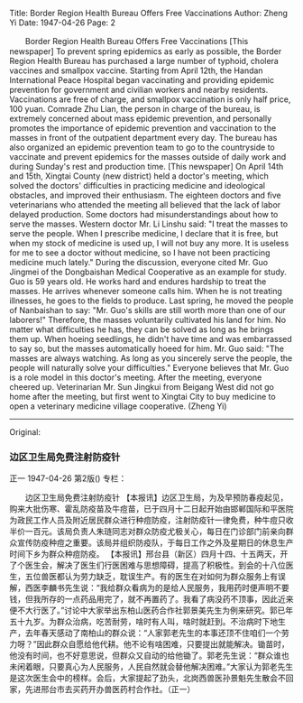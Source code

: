 Title: Border Region Health Bureau Offers Free Vaccinations
Author: Zheng Yi
Date: 1947-04-26
Page: 2

　　Border Region Health Bureau Offers Free Vaccinations
    [This newspaper] To prevent spring epidemics as early as possible, the Border Region Health Bureau has purchased a large number of typhoid, cholera vaccines and smallpox vaccine. Starting from April 12th, the Handan International Peace Hospital began vaccinating and providing epidemic prevention for government and civilian workers and nearby residents. Vaccinations are free of charge, and smallpox vaccination is only half price, 100 yuan. Comrade Zhu Lian, the person in charge of the bureau, is extremely concerned about mass epidemic prevention, and personally promotes the importance of epidemic prevention and vaccination to the masses in front of the outpatient department every day. The bureau has also organized an epidemic prevention team to go to the countryside to vaccinate and prevent epidemics for the masses outside of daily work and during Sunday's rest and production time.
    [This newspaper] On April 14th and 15th, Xingtai County (new district) held a doctor's meeting, which solved the doctors' difficulties in practicing medicine and ideological obstacles, and improved their enthusiasm. The eighteen doctors and five veterinarians who attended the meeting all believed that the lack of labor delayed production. Some doctors had misunderstandings about how to serve the masses. Western doctor Mr. Li Linshu said: "I treat the masses to serve the people. When I prescribe medicine, I declare that it is free, but when my stock of medicine is used up, I will not buy any more. It is useless for me to see a doctor without medicine, so I have not been practicing medicine much lately." During the discussion, everyone cited Mr. Guo Jingmei of the Dongbaishan Medical Cooperative as an example for study. Guo is 59 years old. He works hard and endures hardship to treat the masses. He arrives whenever someone calls him. When he is not treating illnesses, he goes to the fields to produce. Last spring, he moved the people of Nanbaishan to say: "Mr. Guo's skills are still worth more than one of our laborers!" Therefore, the masses voluntarily cultivated his land for him. No matter what difficulties he has, they can be solved as long as he brings them up. When hoeing seedlings, he didn't have time and was embarrassed to say so, but the masses automatically hoeed for him. Mr. Guo said: "The masses are always watching. As long as you sincerely serve the people, the people will naturally solve your difficulties." Everyone believes that Mr. Guo is a role model in this doctor's meeting. After the meeting, everyone cheered up. Veterinarian Mr. Sun Jingkui from Beigang West did not go home after the meeting, but first went to Xingtai City to buy medicine to open a veterinary medicine village cooperative. (Zheng Yi)



<hr /> 

Original: 


### 边区卫生局免费注射防疫针
正一
1947-04-26
第2版()
专栏：

　　边区卫生局免费注射防疫针
    【本报讯】边区卫生局，为及早预防春疫起见，购来大批伤寒、霍乱防疫苗及牛痘苗，已于四月十二日起开始由邯郸国际和平医院为政民工作人员及附近居民群众进行种痘防疫，注射防疫针一律免费，种牛痘只收半价一百元。该局负责人朱琏同志对群众防疫尤极关心，每日在门诊部门前亲向群众宣传防疫种痘之重要。该局并组织防疫队，于每日工作之外及星期日的休息生产时间下乡为群众种痘防疫。
    【本报讯】邢台县（新区）四月十四、十五两天，开了个医生会，解决了医生们行医困难与思想障碍，提高了积极性。到会的十八位医生，五位兽医都认为劳力缺乏，耽误生产。有的医生在对如何为群众服务上有误解，西医李麟书先生说：“我给群众看病为的是给人民服务，我用药时便声明不要钱，但我所存的一点药品用完了，就不再置药了。我看了病没药不顶事，因此近来便不大行医了。”讨论中大家举出东柏山医药合作社郭景美先生为例来研究。郭已年五十九岁。为群众治病，吃苦耐劳，啥时有人叫，啥时就赶到。不治病时下地生产，去年春天感动了南柏山的群众说：“人家郭老先生的本事还顶不住咱们一个劳力呀？”因此群众自愿给他代耕。他不论有啥困难，只要提出就能解决。锄苗时，他没有时间，也不好意思说，但群众又自动的给他锄了。郭老先生说：“群众谁也未闲着眼，只要真心为人民服务，人民自然就会替他解决困难。”大家认为郭老先生是这次医生会中的榜样。会后，大家提起了劲头，北岗西兽医孙景魁先生散会不回家，先进邢台市去买药开办兽医药村合作社。（正一）
